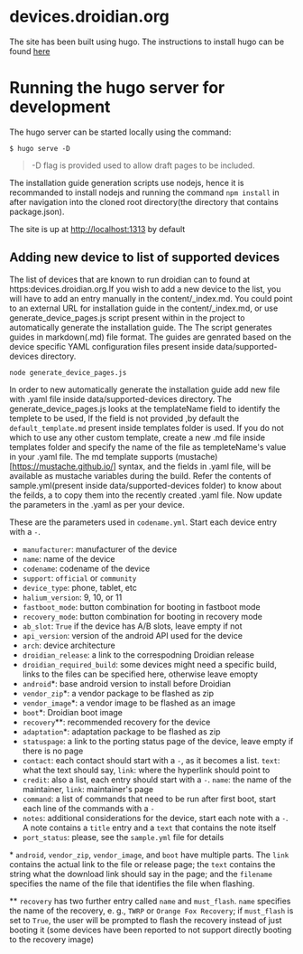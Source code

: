 devices.droidian.org
====================
The site has been built using hugo.
The instructions to install hugo can be found [here](https://gohugo.io/getting-started/installing)

# Running the hugo server for development
The hugo server can be started locally using the command:
    
    $ hugo serve -D

> -D flag is provided used to allow draft pages to be included.

The installation guide generation scripts use nodejs, hence it is recommanded to install nodejs
and running the command `npm install` in after navigation into the cloned root directory(the directory that contains package.json).

The site is up at [http://localhost:1313](http://localhost:1313) by default
## Adding new device to list of supported devices
The list of devices that are known to run droidian can to found at https:devices.droidian.org.If you wish to add a new device to the list, you will have to add an entry manually in the content/_index.md. You could point to an external URL for installation guide in the content/_index.md, or use generate_device_pages.js script present within in the project to automatically generate the installation guide.
The The script generates guides in markdown(.md) file format. The guides are genrated based on the device specific YAML configuration files present inside data/supported-devices directory.

    node generate_device_pages.js

In order to new automatically generate the installation guide add new file with <codename>.yaml file inside data/supported-devices directory.
The generate_device_pages.js looks at the templateName field to identify the templete to be used, If the field is not provided ,by default the `default_template.md` present inside templates folder is used.
If you do not which to use any other custom template, create a new .md file inside templates folder and 
specify the name of the file as templeteName's value in your <codename>.yaml file.
The md template supports (mustache)[https://mustache.github.io/] syntax, and the fields in <codename>.yaml file, will be available as
mustache variables during the build.
Refer the contents of sample.yml(present inside data/supported-devices folder) to know about the feilds, a to copy them into the recently created <codename>.yaml file.
Now update the parameters in the <codename>.yaml as per your device.

These are the parameters used in `codename.yml`. Start each device entry with a `-`.
- `manufacturer`: manufacturer of the device
- `name`: name of the device 
- `codename`: codename of the device
- `support`: `official` or `community`
- `device_type`: phone, tablet, etc
- `halium_version`: 9, 10, or 11
- `fastboot_mode`: button combination for booting in fastboot mode
- `recovery_mode`: button combination for booting in recovery mode
- `ab_slot`: `True` if the device has A/B slots, leave empty if not
- `api_version`: version of the android API used for the device
- `arch`: device architecture
- `droidian_release`: a link to the correspodning Droidian release
- `droidian_required_build`: some devices might need a specific build, links to the files can be specified here, otherwise leave emopty
- `android`\*: base android version to install before Droidian
- `vendor_zip`\*: a vendor package to be flashed as zip
- `vendor_image`\*: a vendor image to be flashed as an image
- `boot`\*: Droidian boot image
- `recovery`\*\*: recommended recovery for the device
- `adaptation`\*: adaptation package to be flashed as zip
- `statuspage`: a link to the porting status page of the device, leave empty if there is no page
- `contact`: each contact should start with a `-`, as it becomes a list. `text`: what the text should say, `link`: where the hyperlink should point to
- `credit`: also a list, each entry should start with a `-`. `name`: the name of the maintainer, `link`: maintainer's page
- `command`: a list of commands that need to be run after first boot, start each line of the commands with a `-`
- `notes`: additional considerations for the device, start each note with a `-`. A note contains a `title` entry and a `text` that contains the note itself
- `port_status`: please, see the `sample.yml` file for details

\* `android`, `vendor_zip`, `vendor_image`, and `boot` have multiple parts. The `link` contains the actual link to the file or release page; the `text` contains the string what the download link should say in the page; and the `filename` specifies the name of the file that identifies the file when flashing.

\*\* `recovery` has two further entry called `name` and `must_flash`. `name` specifies the name of the recovery, e. g., `TWRP` or `Orange Fox Recovery`; if `must_flash` is set to `True`, the user will be prompted to flash the recovery instead of just booting it (some devices have been reported to not support directly booting to the recovery image)


